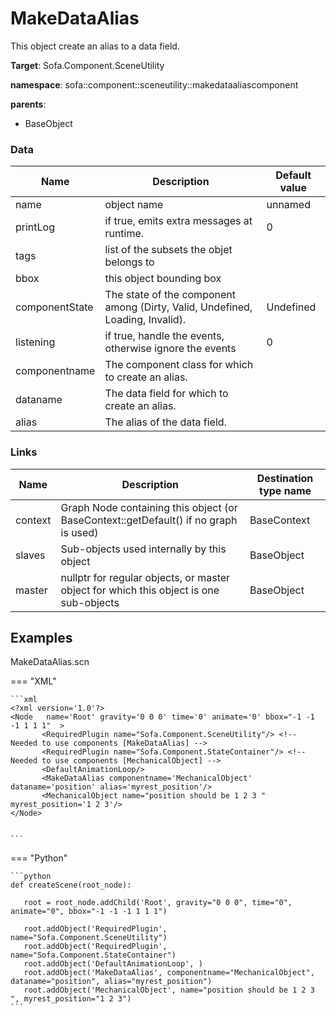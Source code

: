 <!-- generate_doc -->
# MakeDataAlias

This object create an alias to a data field. 


__Target__: Sofa.Component.SceneUtility

__namespace__: sofa::component::sceneutility::makedataaliascomponent

__parents__:

- BaseObject

### Data

<table>
    <thead>
        <tr>
            <th>Name</th>
            <th>Description</th>
            <th>Default value</th>
        </tr>
    </thead>
    <tbody>
	<tr>
		<td>name</td>
		<td>
object name
		</td>
		<td>unnamed</td>
	</tr>
	<tr>
		<td>printLog</td>
		<td>
if true, emits extra messages at runtime.
		</td>
		<td>0</td>
	</tr>
	<tr>
		<td>tags</td>
		<td>
list of the subsets the objet belongs to
		</td>
		<td></td>
	</tr>
	<tr>
		<td>bbox</td>
		<td>
this object bounding box
		</td>
		<td></td>
	</tr>
	<tr>
		<td>componentState</td>
		<td>
The state of the component among (Dirty, Valid, Undefined, Loading, Invalid).
		</td>
		<td>Undefined</td>
	</tr>
	<tr>
		<td>listening</td>
		<td>
if true, handle the events, otherwise ignore the events
		</td>
		<td>0</td>
	</tr>
	<tr>
		<td>componentname</td>
		<td>
The component class for which to create an alias.
		</td>
		<td></td>
	</tr>
	<tr>
		<td>dataname</td>
		<td>
The data field for which to create an alias.
		</td>
		<td></td>
	</tr>
	<tr>
		<td>alias</td>
		<td>
The alias of the data field.
		</td>
		<td></td>
	</tr>

</tbody>
</table>

### Links


| Name | Description | Destination type name |
| ---- | ----------- | --------------------- |
|context|Graph Node containing this object (or BaseContext::getDefault() if no graph is used)|BaseContext|
|slaves|Sub-objects used internally by this object|BaseObject|
|master|nullptr for regular objects, or master object for which this object is one sub-objects|BaseObject|

## Examples 

MakeDataAlias.scn

=== "XML"

    ```xml
    <?xml version='1.0'?>                                               
    <Node 	name='Root' gravity='0 0 0' time='0' animate='0' bbox="-1 -1 -1 1 1 1"  >   
           <RequiredPlugin name="Sofa.Component.SceneUtility"/> <!-- Needed to use components [MakeDataAlias] -->
           <RequiredPlugin name="Sofa.Component.StateContainer"/> <!-- Needed to use components [MechanicalObject] -->
           <DefaultAnimationLoop/>      
           <MakeDataAlias componentname='MechanicalObject' dataname='position' alias='myrest_position'/> 
           <MechanicalObject name="position should be 1 2 3 " myrest_position='1 2 3'/>                                                 
    </Node>                                                             
    

    ```

=== "Python"

    ```python
    def createScene(root_node):

       root = root_node.addChild('Root', gravity="0 0 0", time="0", animate="0", bbox="-1 -1 -1 1 1 1")

       root.addObject('RequiredPlugin', name="Sofa.Component.SceneUtility")
       root.addObject('RequiredPlugin', name="Sofa.Component.StateContainer")
       root.addObject('DefaultAnimationLoop', )
       root.addObject('MakeDataAlias', componentname="MechanicalObject", dataname="position", alias="myrest_position")
       root.addObject('MechanicalObject', name="position should be 1 2 3 ", myrest_position="1 2 3")
    ```

